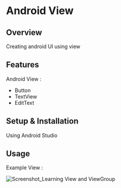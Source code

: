 # Android View

## Overview
Creating android UI using view

## Features
Android View :
- Button
- TextView
- EditText

## Setup & Installation
Using Android Studio

## Usage
Example View :

![Screenshot_Learning View and ViewGroup](https://user-images.githubusercontent.com/56164259/68088598-59b20f80-fe93-11e9-852d-100761101929.png)
